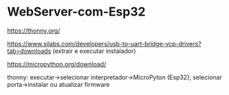 # WebServer-com-Esp32

https://thonny.org/

https://www.silabs.com/developers/usb-to-uart-bridge-vcp-drivers?tab=downloads (extrair e executar instalador)

https://micropython.org/download/

thonny: executar->selecionar interpretador->MicroPyton (Esp32); selecionar porta->instalar ou atualizar firmware
